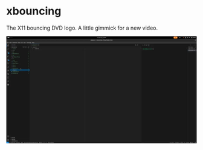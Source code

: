 # xbouncing
The X11 bouncing DVD logo. A little gimmick for a new video.

![Screen capture of xbouncing in action](doc/animated.webp)
